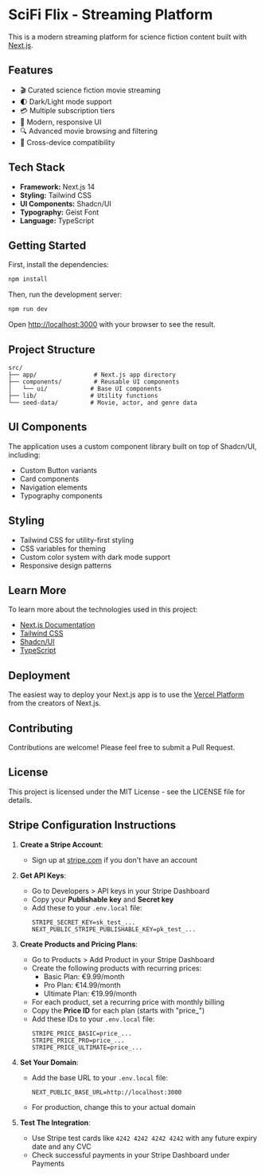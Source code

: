 # SciFi Flix - Streaming Platform

This is a modern streaming platform for science fiction content built with [Next.js](https://nextjs.org).

## Features

- 🎬 Curated science fiction movie streaming
- 🌓 Dark/Light mode support
- 💳 Multiple subscription tiers
- 🎨 Modern, responsive UI
- 🔍 Advanced movie browsing and filtering
- 📱 Cross-device compatibility

## Tech Stack

- **Framework:** Next.js 14
- **Styling:** Tailwind CSS
- **UI Components:** Shadcn/UI
- **Typography:** Geist Font
- **Language:** TypeScript

## Getting Started

First, install the dependencies:

```bash
npm install
```

Then, run the development server:

```bash
npm run dev
```

Open [http://localhost:3000](http://localhost:3000) with your browser to see the result.

## Project Structure

```
src/
├── app/                # Next.js app directory
├── components/         # Reusable UI components
│   └── ui/            # Base UI components
├── lib/               # Utility functions
└── seed-data/         # Movie, actor, and genre data
```

## UI Components

The application uses a custom component library built on top of Shadcn/UI, including:

- Custom Button variants
- Card components
- Navigation elements
- Typography components

## Styling

- Tailwind CSS for utility-first styling
- CSS variables for theming
- Custom color system with dark mode support
- Responsive design patterns

## Learn More

To learn more about the technologies used in this project:

- [Next.js Documentation](https://nextjs.org/docs)
- [Tailwind CSS](https://tailwindcss.com/docs)
- [Shadcn/UI](https://ui.shadcn.com)
- [TypeScript](https://www.typescriptlang.org/docs)

## Deployment

The easiest way to deploy your Next.js app is to use the [Vercel Platform](https://vercel.com/new?utm_medium=default-template&filter=next.js&utm_source=create-next-app&utm_campaign=create-next-app-readme) from the creators of Next.js.

## Contributing

Contributions are welcome! Please feel free to submit a Pull Request.

## License

This project is licensed under the MIT License - see the LICENSE file for details.

## Stripe Configuration Instructions

1. **Create a Stripe Account**:

   - Sign up at [stripe.com](https://stripe.com) if you don't have an account

2. **Get API Keys**:

   - Go to Developers > API keys in your Stripe Dashboard
   - Copy your **Publishable key** and **Secret key**
   - Add these to your `.env.local` file:
     ```
     STRIPE_SECRET_KEY=sk_test_...
     NEXT_PUBLIC_STRIPE_PUBLISHABLE_KEY=pk_test_...
     ```

3. **Create Products and Pricing Plans**:

   - Go to Products > Add Product in your Stripe Dashboard
   - Create the following products with recurring prices:
     - Basic Plan: €9.99/month
     - Pro Plan: €14.99/month
     - Ultimate Plan: €19.99/month
   - For each product, set a recurring price with monthly billing
   - Copy the **Price ID** for each plan (starts with "price\_")
   - Add these IDs to your `.env.local` file:
     ```
     STRIPE_PRICE_BASIC=price_...
     STRIPE_PRICE_PRO=price_...
     STRIPE_PRICE_ULTIMATE=price_...
     ```

4. **Set Your Domain**:

   - Add the base URL to your `.env.local` file:
     ```
     NEXT_PUBLIC_BASE_URL=http://localhost:3000
     ```
   - For production, change this to your actual domain

5. **Test The Integration**:
   - Use Stripe test cards like `4242 4242 4242 4242` with any future expiry date and any CVC
   - Check successful payments in your Stripe Dashboard under Payments
